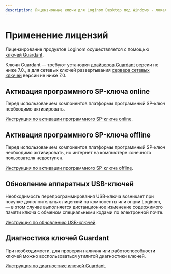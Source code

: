 ```yaml
---
description: Лицензионные ключи для Loginom Desktop под Windows - локальный и сетевой usb-ключи, программный sp-ключ. 
---
```


# Применение лицензий

Лицензирование продуктов Loginom осуществляется с помощью [ключей Guardant](../../licenses_general/README.md).

Ключи Guardant — требуют установки [драйверов Guardant](https://www.guardant.ru/support/users/drivers/) версии не ниже 7.0., а для сетевых ключей развертывания [сервера сетевых ключей](https://www.guardant.ru/support/download/server/) версии не ниже 7.0.


## Активация программного SP-ключа online

Перед использованием компонентов платформы программный SP-ключ необходимо активировать.

[Инструкция по активации программного SP-ключа online](../../windows/licenses/sp-key-activate.md).

## Активация программного SP-ключа offline

Перед использованием компонентов платформы программный SP-ключ необходимо активировать, но интернет на компьютере конечного пользователя недоступен.

[Инструкция по активации программного SP-ключа offline](../../windows/licenses/sp-key-activate-offline.md).

## Обновление аппаратных USB-ключей

Необходимость перепрограммирования USB-ключа возникает при покупке дополнительных лицензий на компоненты или опции Loginom, — в этом случае выполняется дистанционное изменение содержимого памяти ключа с обменом специальными кодами по электронной почте.

[Инструкция по обновлению USB-ключей](../../windows/licenses/usb-upgrade.md).

## Диагностика ключей Guardant

При необходимости, для проверки наличия или работоспособности ключей можно воспользоваться утилитой диагностики ключей.

[Инструкция по диагностике ключей Guardant](../../windows/licenses/grddiag.md).